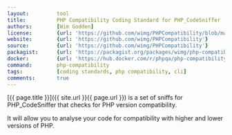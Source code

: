 ```yaml
---
layout:         tool
title:          PHP Compatibility Coding Standard for PHP_CodeSniffer
authors:        [Wim Godden]
license:        {url: 'https://github.com/wimg/PHPCompatibility/blob/master/LICENSE', label: 'GNU Lesser General Public License v3.0 (LGPL)'}
website:        {url: 'https://github.com/wimg/PHPCompatibility'}
source:         {url: 'https://github.com/wimg/PHPCompatibility'}
packagist:      {url: 'https://packagist.org/packages/wimg/php-compatibility', label: 'wimg/php-compatibility'}
docker:         {url: 'https://hub.docker.com/r/phpqa/php-compatibility', label: 'phpqa/php-compatibility'}
command:        php-compatibility  
tags:           [coding standards, php compatibility, cli]
comments:       true
---
```


[{{ page.title }}]({{ site.url }}{{ page.url }}) is a set of sniffs for PHP_CodeSniffer that checks for PHP version compatibility.

<!--more--> 

It will allow you to analyse your code for compatibility with higher and lower versions of PHP.
